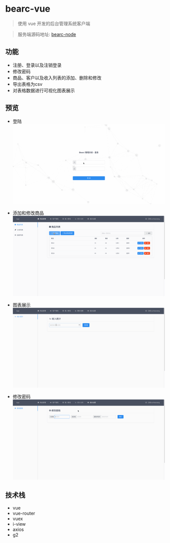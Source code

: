 # bearc-vue

> 使用 vue 开发的后台管理系统客户端

> 服务端源码地址: [bearc-node](https://github.com/sunhaoxiang/bearc-node)

## 功能

- 注册、登录以及注销登录
- 修改密码
- 商品、客户以及收入列表的添加、删除和修改
- 导出表格为csv
- 对表格数据进行可视化图表展示

## 预览

- 登陆
![1](https://raw.githubusercontent.com/sunhaoxiang/bearc-vue/master/preview-images/1.gif)

- 添加和修改商品
![2](https://raw.githubusercontent.com/sunhaoxiang/bearc-vue/master/preview-images/2.gif)

- 图表展示
![3](https://raw.githubusercontent.com/sunhaoxiang/bearc-vue/master/preview-images/3.gif)

- 修改密码
![4](https://raw.githubusercontent.com/sunhaoxiang/bearc-vue/master/preview-images/4.gif)

## 技术栈

- vue
- vue-router
- vuex
- i-view
- axios
- g2
